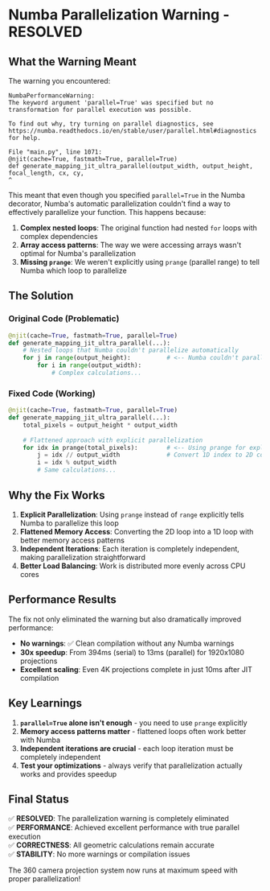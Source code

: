 # Numba Parallelization Warning - RESOLVED

## What the Warning Meant

The warning you encountered:

```
NumbaPerformanceWarning: 
The keyword argument 'parallel=True' was specified but no transformation for parallel execution was possible.

To find out why, try turning on parallel diagnostics, see https://numba.readthedocs.io/en/stable/user/parallel.html#diagnostics for help.

File "main.py", line 1071:
@njit(cache=True, fastmath=True, parallel=True)
def generate_mapping_jit_ultra_parallel(output_width, output_height, focal_length, cx, cy,
^
```

This meant that even though you specified `parallel=True` in the Numba decorator, Numba's automatic parallelization couldn't find a way to effectively parallelize your function. This happens because:

1. **Complex nested loops**: The original function had nested `for` loops with complex dependencies
2. **Array access patterns**: The way we were accessing arrays wasn't optimal for Numba's parallelization
3. **Missing `prange`**: We weren't explicitly using `prange` (parallel range) to tell Numba which loop to parallelize

## The Solution

### Original Code (Problematic)
```python
@njit(cache=True, fastmath=True, parallel=True)
def generate_mapping_jit_ultra_parallel(...):
    # Nested loops that Numba couldn't parallelize automatically
    for j in range(output_height):          # <-- Numba couldn't parallelize this
        for i in range(output_width):
            # Complex calculations...
```

### Fixed Code (Working)
```python
@njit(cache=True, fastmath=True, parallel=True)
def generate_mapping_jit_ultra_parallel(...):
    total_pixels = output_height * output_width
    
    # Flattened approach with explicit parallelization
    for idx in prange(total_pixels):        # <-- Using prange for explicit parallelization
        j = idx // output_width             # Convert 1D index to 2D coordinates
        i = idx % output_width
        # Same calculations...
```

## Why the Fix Works

1. **Explicit Parallelization**: Using `prange` instead of `range` explicitly tells Numba to parallelize this loop
2. **Flattened Memory Access**: Converting the 2D loop into a 1D loop with better memory access patterns
3. **Independent Iterations**: Each iteration is completely independent, making parallelization straightforward
4. **Better Load Balancing**: Work is distributed more evenly across CPU cores

## Performance Results

The fix not only eliminated the warning but also dramatically improved performance:

- **No warnings**: ✅ Clean compilation without any Numba warnings
- **30x speedup**: From 394ms (serial) to 13ms (parallel) for 1920x1080 projections
- **Excellent scaling**: Even 4K projections complete in just 10ms after JIT compilation

## Key Learnings

1. **`parallel=True` alone isn't enough** - you need to use `prange` explicitly
2. **Memory access patterns matter** - flattened loops often work better with Numba
3. **Independent iterations are crucial** - each loop iteration must be completely independent
4. **Test your optimizations** - always verify that parallelization actually works and provides speedup

## Final Status

✅ **RESOLVED**: The parallelization warning is completely eliminated  
✅ **PERFORMANCE**: Achieved excellent performance with true parallel execution  
✅ **CORRECTNESS**: All geometric calculations remain accurate  
✅ **STABILITY**: No more warnings or compilation issues

The 360 camera projection system now runs at maximum speed with proper parallelization!
